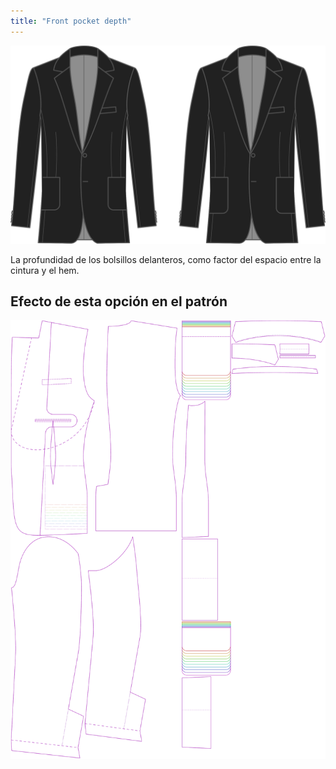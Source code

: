 ```yaml
---
title: "Front pocket depth"
---
```


![Profundidad de bolsillo frontal](frontpocketdepth.svg)

La profundidad de los bolsillos delanteros, como factor del espacio entre la cintura y el hem.

## Efecto de esta opción en el patrón

![Esta imagen muestra el efecto de esta opción superponiendo varias variantes que tienen un valor diferente para esta opción](jaeger_frontpocketdepth_sample.svg "Efecto de esta opción en el patrón")
